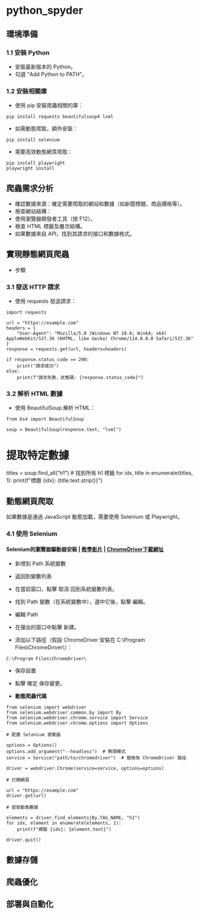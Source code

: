 # python_spyder
## 環境準備 
### 1.1 安裝 Python
- 安裝最新版本的 Python。
- 勾選 "Add Python to PATH"。
### 1.2 安裝相關庫
- 使用 pip 安裝爬蟲相關的庫：

```
pip install requests beautifulsoup4 lxml
```
- 如需動態爬取，額外安裝：

```
pip install selenium
```
- 需要高效動態網頁爬取：

```
pip install playwright
playwright install
```

## 爬蟲需求分析
- 確認數據來源：確定需要爬取的網站和數據（如新聞標題、商品價格等）。
- 檢查網站結構：
- 使用瀏覽器開發者工具（按 F12）。
- 檢查 HTML 標籤及層次結構。
- 如果數據來自 API，找到其請求的接口和數據格式。

## 實現靜態網頁爬蟲
- 步驟
### 3.1 發送 HTTP 請求
- 使用 requests 發送請求：

```
import requests

url = "https://example.com"
headers = {
    "User-Agent": "Mozilla/5.0 (Windows NT 10.0; Win64; x64) AppleWebKit/537.36 (KHTML, like Gecko) Chrome/114.0.0.0 Safari/537.36"
}
response = requests.get(url, headers=headers)

if response.status_code == 200:
    print("請求成功")
else:
    print(f"請求失敗，狀態碼: {response.status_code}")
```
### 3.2 解析 HTML 數據
- 使用 BeautifulSoup 解析 HTML：

```
from bs4 import BeautifulSoup

soup = BeautifulSoup(response.text, "lxml")
```
# 提取特定數據
titles = soup.find_all("h1")  # 找到所有 h1 標籤
for idx, title in enumerate(titles, 1):
    print(f"標題 {idx}: {title.text.strip()}")

## 動態網頁爬取
如果數據是通過 JavaScript 動態加載，需要使用 Selenium 或 Playwright。

### 4.1 使用 Selenium
#### Selenium的瀏覽器驅動器安裝 | [教學影片]() | [ChromeDriver下載網址](https://googlechromelabs.github.io/chrome-for-testing/)
- 新增到 Path 系統變數
- 返回到變數列表

- 在當前窗口，點擊 取消 回到系統變數列表。
- 找到 Path 變數（在系統變數中），選中它後，點擊 編輯。
- 編輯 Path

- 在彈出的窗口中點擊 新建。
- 添加以下路徑（假設 ChromeDriver 安裝在 C:\Program Files\ChromeDriver\）：
```
C:\Program Files\ChromeDriver\
```
- 保存設置

- 點擊 確定 保存變更。
   
- **動態爬蟲代碼**
```
from selenium import webdriver
from selenium.webdriver.common.by import By
from selenium.webdriver.chrome.service import Service
from selenium.webdriver.chrome.options import Options

# 配置 Selenium 瀏覽器

options = Options()
options.add_argument("--headless")  # 無頭模式
service = Service("path/to/chromedriver")  # 替換為 ChromeDriver 路徑

driver = webdriver.Chrome(service=service, options=options)

# 打開網頁

url = "https://example.com"
driver.get(url)

# 提取動態數據

elements = driver.find_elements(By.TAG_NAME, "h1")
for idx, element in enumerate(elements, 1):
    print(f"標題 {idx}: {element.text}")

driver.quit()
```
## 數據存儲
## 爬蟲優化
## 部署與自動化
